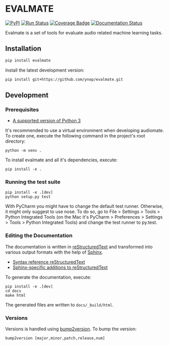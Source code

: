 # EVALMATE

[![PyPI](https://img.shields.io/pypi/v/evalmate.svg)](https://pypi.python.org/pypi/evalmate)
[![Run Status](https://api.shippable.com/projects/5b6c0016c767f20700d1d2e0/badge?branch=master)](https://app.shippable.com/github/ynop/evalmate)
[![Coverage Badge](https://api.shippable.com/projects/5b6c0016c767f20700d1d2e0/coverageBadge?branch=master)](https://app.shippable.com/github/ynop/evalmate)
[![Documentation Status](https://readthedocs.org/projects/evalmate/badge/?version=v1.0.0)](https://evalmate.readthedocs.io/en/latest/?badge=latest)

Evalmate is a set of tools for evaluate audio related machine learning tasks.

## Installation

```sh
pip install evalmate 
```

Install the latest development version:

```sh
pip install git+https://github.com/ynop/evalmate.git
```

## Development

### Prerequisites

* [A supported version of Python 3](https://docs.python.org/devguide/index.html#status-of-python-branches)

It's recommended to use a virtual environment when developing audiomate. To create one, execute the following command in the project's root directory:

```
python -m venv .
```

To install evalmate and all it's dependencies, execute:

```
pip install -e .
```

### Running the test suite

```
pip install -e .[dev]
python setup.py test
```

With PyCharm you might have to change the default test runner. Otherwise, it might only suggest to use nose. To do so, go to File > Settings > Tools > Python Integrated Tools (on the Mac it's PyCharm > Preferences > Settings > Tools > Python Integrated Tools) and change the test runner to py.test.

### Editing the Documentation

The documentation is written in [reStructuredText](http://docutils.sourceforge.net/rst.html) and transformed into various output formats with the help of [Sphinx](http://www.sphinx-doc.org/).

* [Syntax reference reStructuredText](http://docutils.sourceforge.net/docs/user/rst/quickref.html)
* [Sphinx-specific additions to reStructuredText](http://www.sphinx-doc.org/en/stable/markup/index.html)

To generate the documentation, execute:

```
pip install -e .[dev]
cd docs
make html
```

The generated files are written to `docs/_build/html`.

### Versions

Versions is handled using [bump2version](https://github.com/c4urself/bump2version). To bump the version:

```
bump2version [major,minor,patch,release,num]
```


